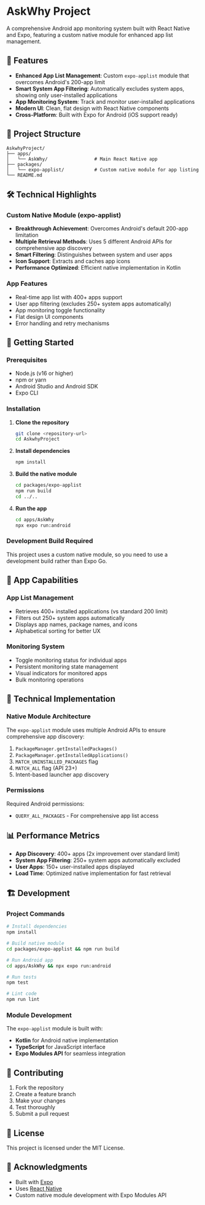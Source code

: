 # AskWhy Project

A comprehensive Android app monitoring system built with React Native and Expo, featuring a custom native module for enhanced app list management.

## 🚀 Features

- **Enhanced App List Management**: Custom `expo-applist` module that overcomes Android's 200-app limit
- **Smart System App Filtering**: Automatically excludes system apps, showing only user-installed applications
- **App Monitoring System**: Track and monitor user-installed applications
- **Modern UI**: Clean, flat design with React Native components
- **Cross-Platform**: Built with Expo for Android (iOS support ready)

## 📁 Project Structure

```
AskwhyProject/
├── apps/
│   └── AskWhy/                 # Main React Native app
├── packages/
│   └── expo-applist/           # Custom native module for app listing
└── README.md
```

## 🛠 Technical Highlights

### Custom Native Module (expo-applist)
- **Breakthrough Achievement**: Overcomes Android's default 200-app limitation
- **Multiple Retrieval Methods**: Uses 5 different Android APIs for comprehensive app discovery
- **Smart Filtering**: Distinguishes between system and user apps
- **Icon Support**: Extracts and caches app icons
- **Performance Optimized**: Efficient native implementation in Kotlin

### App Features
- Real-time app list with 400+ apps support
- User app filtering (excludes 250+ system apps automatically)
- App monitoring toggle functionality
- Flat design UI components
- Error handling and retry mechanisms

## 🚀 Getting Started

### Prerequisites
- Node.js (v16 or higher)
- npm or yarn
- Android Studio and Android SDK
- Expo CLI

### Installation

1. **Clone the repository**
   ```bash
   git clone <repository-url>
   cd AskwhyProject
   ```

2. **Install dependencies**
   ```bash
   npm install
   ```

3. **Build the native module**
   ```bash
   cd packages/expo-applist
   npm run build
   cd ../..
   ```

4. **Run the app**
   ```bash
   cd apps/AskWhy
   npx expo run:android
   ```

### Development Build Required
This project uses a custom native module, so you need to use a development build rather than Expo Go.

## 📱 App Capabilities

### App List Management
- Retrieves 400+ installed applications (vs standard 200 limit)
- Filters out 250+ system apps automatically
- Displays app names, package names, and icons
- Alphabetical sorting for better UX

### Monitoring System
- Toggle monitoring status for individual apps
- Persistent monitoring state management
- Visual indicators for monitored apps
- Bulk monitoring operations

## 🔧 Technical Implementation

### Native Module Architecture
The `expo-applist` module uses multiple Android APIs to ensure comprehensive app discovery:

1. `PackageManager.getInstalledPackages()`
2. `PackageManager.getInstalledApplications()`
3. `MATCH_UNINSTALLED_PACKAGES` flag
4. `MATCH_ALL` flag (API 23+)
5. Intent-based launcher app discovery

### Permissions
Required Android permissions:
- `QUERY_ALL_PACKAGES` - For comprehensive app list access

## 📊 Performance Metrics

- **App Discovery**: 400+ apps (2x improvement over standard limit)
- **System App Filtering**: 250+ system apps automatically excluded
- **User Apps**: 150+ user-installed apps displayed
- **Load Time**: Optimized native implementation for fast retrieval

## 🏗 Development

### Project Commands

```bash
# Install dependencies
npm install

# Build native module
cd packages/expo-applist && npm run build

# Run Android app
cd apps/AskWhy && npx expo run:android

# Run tests
npm test

# Lint code
npm run lint
```

### Module Development
The `expo-applist` module is built with:
- **Kotlin** for Android native implementation
- **TypeScript** for JavaScript interface
- **Expo Modules API** for seamless integration

## 🤝 Contributing

1. Fork the repository
2. Create a feature branch
3. Make your changes
4. Test thoroughly
5. Submit a pull request

## 📄 License

This project is licensed under the MIT License.

## 🙏 Acknowledgments

- Built with [Expo](https://expo.dev)
- Uses [React Native](https://reactnative.dev)
- Custom native module development with Expo Modules API
